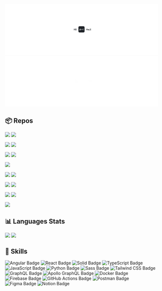 ![](/cover-light.png#gh-light-mode-only)
![](/cover-dark.png#gh-dark-mode-only)

## 📦 Repos

[![](https://github-readme-stats.vercel.app/api/pin/?username=veekhere&repo=quoro-app&theme=transparent&hide_border=true&title_color=ffffff&icon_color=ffffff&text_color=cccccc#gh-dark-mode-only)](https://github.com/veekhere/quoro-app#gh-dark-mode-only)
[![](https://github-readme-stats.vercel.app/api/pin/?username=veekhere&repo=auto-pc-shutdowner-app&theme=transparent&hide_border=true&title_color=ffffff&icon_color=ffffff&text_color=cccccc#gh-dark-mode-only)](https://github.com/veekhere/auto-pc-shutdowner-app#gh-dark-mode-only)

[![](https://github-readme-stats.vercel.app/api/pin/?username=veekhere&repo=codewars-solutions&theme=transparent&hide_border=true&title_color=ffffff&icon_color=ffffff&text_color=cccccc#gh-dark-mode-only)](https://github.com/veekhere/codewars-solutions#gh-dark-mode-only)
[![](https://github-readme-stats.vercel.app/api/pin/?username=veekhere&repo=browser-search-cli&theme=transparent&hide_border=true&title_color=ffffff&icon_color=ffffff&text_color=cccccc#gh-dark-mode-only)](https://github.com/veekhere/browser-search-cli#gh-dark-mode-only)

[![](https://github-readme-stats.vercel.app/api/pin/?username=veekhere&repo=graduation-project-client&theme=transparent&hide_border=true&title_color=ffffff&icon_color=ffffff&text_color=cccccc#gh-dark-mode-only)](https://github.com/veekhere/graduation-project-client#gh-dark-mode-only)
[![](https://github-readme-stats.vercel.app/api/pin/?username=veekhere&repo=graduation-project-backend&theme=transparent&hide_border=true&title_color=ffffff&icon_color=ffffff&text_color=cccccc#gh-dark-mode-only)](https://github.com/veekhere/graduation-project-backend#gh-dark-mode-only)

[![](https://github-readme-stats.vercel.app/api/pin/?username=veekhere&repo=gitlab-mr-shortcuts&theme=transparent&hide_border=true&title_color=ffffff&icon_color=ffffff&text_color=cccccc#gh-dark-mode-only)](https://github.com/veekhere/gitlab-mr-shortcuts#gh-dark-mode-only)


[![](https://github-readme-stats.vercel.app/api/pin/?username=veekhere&repo=quoro-app&theme=transparent&hide_border=true&title_color=1F2328&icon_color=1F2328&text_color=505050#gh-light-mode-only)](https://github.com/veekhere/quoro-app#gh-light-mode-only)
[![](https://github-readme-stats.vercel.app/api/pin/?username=veekhere&repo=auto-pc-shutdowner-app&theme=transparent&hide_border=true&title_color=1F2328&icon_color=1F2328&text_color=505050#gh-light-mode-only)](https://github.com/veekhere/auto-pc-shutdowner-app#gh-light-mode-only)

[![](https://github-readme-stats.vercel.app/api/pin/?username=veekhere&repo=codewars-solutions&theme=transparent&hide_border=true&title_color=1F2328&icon_color=1F2328&text_color=505050#gh-light-mode-only)](https://github.com/veekhere/codewars-solutions#gh-light-mode-only)
[![](https://github-readme-stats.vercel.app/api/pin/?username=veekhere&repo=browser-search-cli&theme=transparent&hide_border=true&title_color=1F2328&icon_color=1F2328&text_color=505050#gh-light-mode-only)](https://github.com/veekhere/browser-search-cli#gh-light-mode-only)

[![](https://github-readme-stats.vercel.app/api/pin/?username=veekhere&repo=graduation-project-client&theme=transparent&hide_border=true&title_color=ffffff&icon_color=ffffff&text_color=cccccc#gh-light-mode-only)](https://github.com/veekhere/graduation-project-client#gh-light-mode-only)
[![](https://github-readme-stats.vercel.app/api/pin/?username=veekhere&repo=graduation-project-backend&theme=transparent&hide_border=true&title_color=ffffff&icon_color=ffffff&text_color=cccccc#gh-light-mode-only)](https://github.com/veekhere/graduation-project-backend#gh-light-mode-only)

[![](https://github-readme-stats.vercel.app/api/pin/?username=veekhere&repo=gitlab-mr-shortcuts&theme=transparent&hide_border=true&title_color=ffffff&icon_color=ffffff&text_color=cccccc#gh-light-mode-only)](https://github.com/veekhere/gitlab-mr-shortcuts#gh-light-mode-only)

## 📊 Languages Stats

[![](https://github-readme-stats.vercel.app/api/top-langs/?username=veekhere&layout=compact&theme=transparent&hide_border=true&langs_count=10&hide_title=true&text_color=cccccc#gh-dark-mode-only)](https://github.com/veekhere#gh-dark-mode-only)
[![](https://github-readme-stats.vercel.app/api/top-langs/?username=veekhere&layout=compact&theme=transparent&hide_border=true&langs_count=10&hide_title=true&text_color=505050#gh-light-mode-only)](https://github.com/veekhere#gh-light-mode-only)

## 💼 Skills

![Angular Badge](https://img.shields.io/badge/Angular-DD0031?logo=angular&logoColor=fff&style=flat-square)
![React Badge](https://img.shields.io/badge/React-61DAFB?logo=react&logoColor=000&style=flat-square)
![Solid Badge](https://img.shields.io/badge/Solid-2C4F7C?logo=solid&logoColor=fff&style=flat-square)
![TypeScript Badge](https://img.shields.io/badge/TypeScript-3178C6?logo=typescript&logoColor=fff&style=flat-square)
![JavaScript Badge](https://img.shields.io/badge/JavaScript-F7DF1E?logo=javascript&logoColor=000&style=flat-square)
![Python Badge](https://img.shields.io/badge/Python-3776AB?logo=python&logoColor=fff&style=flat-square)
![Sass Badge](https://img.shields.io/badge/Sass-C69?logo=sass&logoColor=fff&style=flat-square)
![Tailwind CSS Badge](https://img.shields.io/badge/Tailwind%20CSS-06B6D4?logo=tailwindcss&logoColor=fff&style=flat-square)
![GraphQL Badge](https://img.shields.io/badge/GraphQL-E10098?logo=graphql&logoColor=fff&style=flat-square)
![Apollo GraphQL Badge](https://img.shields.io/badge/Apollo%20GraphQL-311C87?logo=apollographql&logoColor=fff&style=flat-square)
![Docker Badge](https://img.shields.io/badge/Docker-2496ED?logo=docker&logoColor=fff&style=flat-square)
![Firebase Badge](https://img.shields.io/badge/Firebase-FFCA28?logo=firebase&logoColor=000&style=flat-square)
![GitHub Actions Badge](https://img.shields.io/badge/GitHub%20Actions-2088FF?logo=githubactions&logoColor=fff&style=flat-square)
![Postman Badge](https://img.shields.io/badge/Postman-FF6C37?logo=postman&logoColor=fff&style=flat-square)
![Figma Badge](https://img.shields.io/badge/Figma-F24E1E?logo=figma&logoColor=fff&style=flat-square)
![Notion Badge](https://img.shields.io/badge/Notion-000?logo=notion&logoColor=fff&style=flat-square)
